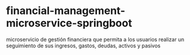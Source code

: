 # financial-management-microservice-springboot
microservicio de gestión financiera que permita a los usuarios realizar un seguimiento de sus ingresos, gastos, deudas, activos y pasivos
